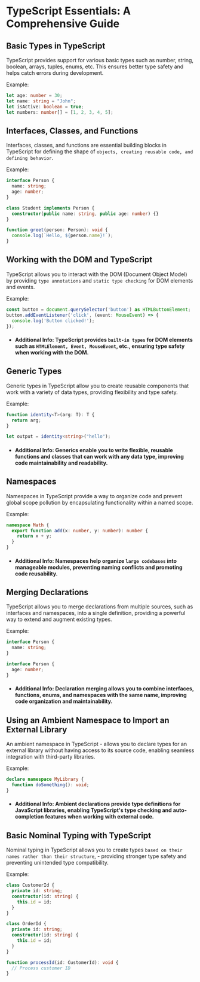 # TypeScript Essentials: A Comprehensive Guide

## Basic Types in TypeScript

TypeScript provides support for various basic types such as number, string, boolean, arrays, tuples, enums, etc. This ensures better type safety and helps catch errors during development.

Example:

```typescript
let age: number = 30;
let name: string = "John";
let isActive: boolean = true;
let numbers: number[] = [1, 2, 3, 4, 5];
```

## Interfaces, Classes, and Functions
Interfaces, classes, and functions are essential building blocks in TypeScript for defining the shape of `objects, creating reusable code, and defining behavior`.

Example:

```typescript
interface Person {
  name: string;
  age: number;
}

class Student implements Person {
  constructor(public name: string, public age: number) {}
}

function greet(person: Person): void {
  console.log(`Hello, ${person.name}!`);
}
```
## Working with the DOM and TypeScript
TypeScript allows you to interact with the DOM (Document Object Model) by providing `type annotations` and `static type checking` for DOM elements and events.

Example:

```typescript
const button = document.querySelector('button') as HTMLButtonElement;
button.addEventListener('click', (event: MouseEvent) => {
  console.log('Button clicked!');
});
```
- #### Additional Info: TypeScript provides `built-in types` for DOM elements such as `HTMLElement, Event, MouseEvent`, etc., ensuring type safety when working with the DOM.

## Generic Types
Generic types in TypeScript allow you to create reusable components that work with a variety of data types, providing flexibility and type safety.

Example:

```typescript
function identity<T>(arg: T): T {
  return arg;
}

let output = identity<string>("hello");
```
- #### Additional Info: Generics enable you to write flexible, reusable functions and classes that can work with any data type, improving code maintainability and readability.

## Namespaces
Namespaces in TypeScript provide a way to organize code and prevent global scope pollution by encapsulating functionality within a named scope.

Example:

```typescript
namespace Math {
  export function add(x: number, y: number): number {
    return x + y;
  }
}
```
- #### Additional Info: Namespaces help organize `large codebases` into manageable modules, preventing naming conflicts and promoting code reusability.

## Merging Declarations
TypeScript allows you to merge declarations from multiple sources, such as interfaces and namespaces, into a single definition, providing a powerful way to extend and augment existing types.

Example:

```typescript
interface Person {
  name: string;
}

interface Person {
  age: number;
}
```
- #### Additional Info: Declaration merging allows you to combine interfaces, functions, enums, and namespaces with the same name, improving code organization and maintainability.

## Using an Ambient Namespace to Import an External Library
An ambient namespace in TypeScript - allows you to declare types for an external library without having access to its source code, enabling seamless integration with third-party libraries.

Example:

```typescript
declare namespace MyLibrary {
  function doSomething(): void;
}
```
- #### Additional Info: Ambient declarations provide type definitions for JavaScript libraries, enabling TypeScript's type checking and auto-completion features when working with external code.

## Basic Nominal Typing with TypeScript
Nominal typing in TypeScript allows you to create types `based on their names rather than their structure`, - providing stronger type safety and preventing unintended type compatibility.

Example:

```typescript
class CustomerId {
  private id: string;
  constructor(id: string) {
    this.id = id;
  }
}

class OrderId {
  private id: string;
  constructor(id: string) {
    this.id = id;
  }
}

function processId(id: CustomerId): void {
  // Process customer ID
}
```